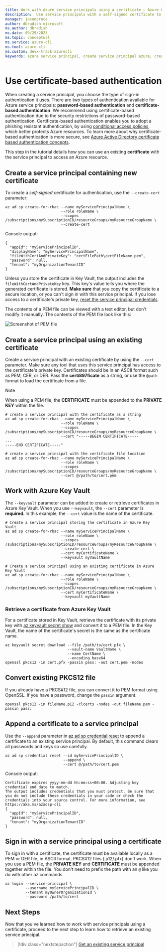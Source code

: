 ```yaml
---
title: Work with Azure service principals using a certificate – Azure CLI | Microsoft Docs
description:  Use service principals with a self-signed certificate to gain control over which Azure resources can be accessed.
manager: jasongroce
author: dbradish-microsoft
ms.author: dbradish
ms.date: 09/29/2023
ms.topic: conceptual
ms.service: azure-cli
ms.tool: azure-cli
ms.custom: devx-track-azurecli
keywords: azure service principal, create service principal azure, create service principal azure cli
---
```


# Use certificate-based authentication

 When creating a service principal, you choose the type of sign-in authentication it uses. There are two types of authentication available for Azure service principals: **password-based authentication** and **certificate-based authentication**. We recommend using certificate-based authentication due to the security restrictions of password-based authentication. Certificate-based authentication enables you to adopt a phishing resistant authentication, by using [conditional access policies](/azure/active-directory/conditional-access/overview), which better protects Azure resources. To learn more about why certificate-based authentication is more secure, see [Azure Active Directory certificate based authentication concepts](/azure/active-directory/authentication/concept-certificate-based-authentication).

This step in the tutorial details how you can use an existing **certificate** with the service principal to access an Azure resource.

## Create a service principal containing new certificate

To create a _self-signed_ certificate for authentication, use the `--create-cert` parameter:

```azurecli-interactive
az ad sp create-for-rbac --name myServicePrincipalName \
                         --role roleName \
                         --scopes /subscriptions/mySubscriptionID/resourceGroups/myResourceGroupName \
                         --create-cert
```

Console output:

```output
{
  "appId": "myServicePrincipalID",
  "displayName": "myServicePrincipalName",
  "fileWithCertAndPrivateKey": "certFilePath\certFileName.pem",
  "password": null,
  "tenant": "myOrganizationTenantID"
}
```

Unless you store the certificate in Key Vault, the output includes the `fileWithCertAndPrivateKey` key. This key's value tells you where the generated certificate is stored.
__Make sure__ that you copy the certificate to a secure location, or you can't sign in with this service principal. If you lose access to a certificate's private key, [reset the service principal credentials](./azure-cli-sp-tutorial-7.md).

The contents of a PEM file can be viewed with a text editor, but don't modify it manually. The contents of the PEM file look like this:

![Screenshot of PEM file](~/docs-ref-conceptual/media/sp-tutorial/pem-file.png)

## Create a service principal using an existing certificate

Create a service principal with an existing certificate by using the `--cert` parameter. Make sure any tool that uses this service principal has access to the certificate's private key. Certificates should be in an ASCII format such as PEM, CER, or DER. Pass the **certi897ficate** as a string, or use the `@path` format to load the certificate from a file.

> [!NOTE]
> When using a PEM file, the **CERTIFICATE** must be appended to the **PRIVATE KEY** within the file.

```azurecli-interactive
# create a service principal with the certificate as a string
az ad sp create-for-rbac --name myServicePrincipalName \
                         --role roleName \
                         --scopes /subscriptions/mySubscriptionID/resourceGroups/myResourceGroupName \
                         --cert "-----BEGIN CERTIFICATE-----
...
-----END CERTIFICATE-----"
```

```azurecli-interactive
# create a service principal with the certificate file location
az ad sp create-for-rbac --name myServicePrincipalName \
                         --role roleName \
                         --scopes /subscriptions/mySubscriptionID/resourceGroups/myResourceGroupName \
                         --cert @/path/to/cert.pem
```

## Work with Azure Key Vault

The `--keyvault` parameter can be added to create or retrieve certificates in Azure Key Vault. When you use `--keyvault`, the `--cert` parameter is __required__. In this example, the `--cert` value is the name of the certificate.

```azurecli-interactive
# Create a service principal storing the certificate in Azure Key Vault
az ad sp create-for-rbac --name myServicePrincipalName \
                         --role roleName \
                         --scopes /subscriptions/mySubscriptionID/resourceGroups/myResourceGroupName \
                         --create-cert \
                         --cert myCertificateName \
                         --keyvault myVaultName
```

```azurecli-interactive
# Create a service principal using an existing certificate in Azure Key Vault
az ad sp create-for-rbac --name myServicePrincipalName \
                         --role roleName \
                         --scopes /subscriptions/mySubscriptionID/resourceGroups/myResourceGroupName \
                         --cert myCertificateName \
                         --keyvault myVaultName
```

### Retrieve a certificate from Azure Key Vault

For a certificate stored in Key Vault, retrieve the certificate with its private key with [az keyvault secret show](/cli/azure/keyvault/secret#az-keyvault-secret-show) and convert it to a PEM file. In the Key Vault, the name of the certificate's secret is the same as the certificate name.

```azurecli-interactive
az keyvault secret download --file /path/to/cert.pfx \
                            --vault-name VaultName \
                            --name CertName \
                            --encoding base64
openssl pkcs12 -in cert.pfx -passin pass: -out cert.pem -nodes
```

## Convert existing PKCS12 file

If you already have a PKCS#12 file, you can convert it to PEM format using OpenSSL. If you have a password, change the `passin` argument.

```console
openssl pkcs12 -in fileName.p12 -clcerts -nodes -out fileName.pem -passin pass:
```

## Append a certificate to a service principal

Use the `--append` parameter in [az ad sp credential reset](/cli/azure/ad/sp/credential#az-ad-sp-credential-reset()) to append a certificate to an existing service principal.
By default, this command clears all passwords and keys so use carefully.

```azurecli-interactive
az ad sp credential reset --id myServicePrincipalID \
                          --append \
                          --cert @/path/to/cert.pem
```

Console output:

```output
Certificate expires yyyy-mm-dd hh:mm:ss+00:00. Adjusting key credential end date to match.
The output includes credentials that you must protect. Be sure that you do not include these credentials in your code or check the credentials into your source control. For more information, see https://aka.ms/azadsp-cli
{
  "appId": "myServicePrincipalID",
  "password": null,
  "tenant": "myOrganizationTenantID"
}
```

## Sign in with a service principal using a certificate

To sign in with a certificate, the certificate must be available locally as a PEM or DER file, in ASCII format. PKCS#12 files (.p12/.pfx) don't work. When you use a PEM file, the **PRIVATE KEY** and **CERTIFICATE** must be appended together within the file. You don't need to prefix the path with an `@` like you do with other az commands.

```azurecli-interactive
az login --service-principal \
         --username myServicePrincipalID \
         --tenant myOwnerOrganizationId \
         --password /path/to/cert
```

## Next Steps

Now that you've learned how to work with service principals using a certificate, proceed to the next step to learn how to retrieve an existing service principal.

> [!div class="nextstepaction"]
> [Get an existing service principal](./azure-cli-sp-tutorial-4.md)
